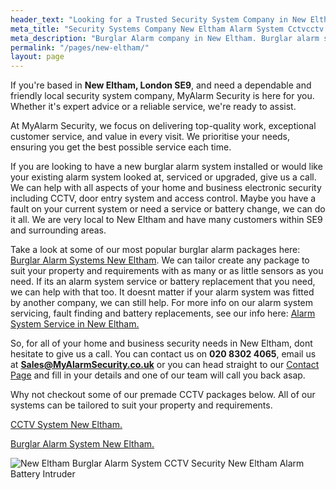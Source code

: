 ```yaml
---
header_text: "Looking for a Trusted Security System Company in New Eltham?"
meta_title: "Security Systems Company New Eltham Alarm System Cctvcctv - My Alarm Security"
meta_description: "Burglar Alarm company in New Eltham. Burglar alarm systems, CCTV, Security Company near me New Eltham. Service, alarm battery, upgrade. Contact 020 8302 4065"
permalink: "/pages/new-eltham/"
layout: page
---
```


If you\'re based in **New Eltham, London SE9**, and need a dependable and friendly local security system company, MyAlarm Security is here for you. Whether it\'s expert advice or a reliable service, we\'re ready to assist.

At MyAlarm Security, we focus on delivering top-quality work, exceptional customer service, and value in every visit. We prioritise your needs, ensuring you get the best possible service each time.

If you are looking to have a new burglar alarm system installed or would like your existing alarm system looked at, serviced or upgraded, give us a call. We can help with all aspects of your home and business electronic security including CCTV, door entry system and access control. Maybe you have a fault on your current system or need a service or battery change, we can do it all. We are very local to New Eltham and have many customers within SE9 and surrounding areas.

Take a look at some of our most popular burglar alarm packages here: [Burglar Alarm Systems New Eltham](/categories/burglar-alarms/). We can tailor create any package to suit your property and requirements with as many or as little sensors as you need. If its an alarm system service or battery replacement that you need, we can help with that too. It doesnt matter if your alarm system was fitted by another company, we can still help. For more info on our alarm system servicing, fault finding and battery replacements, see our info here: [Alarm System Service in New Eltham.](/categories/servicing-and-repairs/)

So, for all of your home and business security needs in New Eltham, dont hesitate to give us a call. You can contact us on **020 8302 4065**, email us at **Sales@MyAlarmSecurity.co.uk** or you can head straight to our [Contact Page](/contact/) and fill in your details and one of our team will call you back asap.

Why not checkout some of our premade CCTV packages below. All of our systems can be tailored to suit your property and requirements.

[CCTV System New Eltham.](/categories/cctv/)

[Burglar Alarm System New Eltham.](/categories/burglar-alarms/)

![New Eltham Burglar Alarm System CCTV Security New Eltham Alarm Battery Intruder](https://res.cloudinary.com/kbs/image/upload/f_auto,q_auto/seklxyqqfr3gaczwyfnu.webp "New Eltham SE9 Alarm System CCTV ")